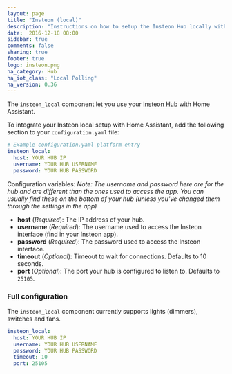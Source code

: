 ```yaml
---
layout: page
title: "Insteon (local)"
description: "Instructions on how to setup the Insteon Hub locally within Home Assistant."
date:  2016-12-18 08:00
sidebar: true
comments: false
sharing: true
footer: true
logo: insteon.png
ha_category: Hub
ha_iot_class: "Local Polling"
ha_version: 0.36
---
```


The `insteon_local` component let you use your [Insteon Hub](http://www.insteon.com/insteon-hub/) with Home Assistant.

To integrate your Insteon local setup with Home Assistant, add the following section to your `configuration.yaml` file:

```yaml
# Example configuration.yaml platform entry
insteon_local:
  host: YOUR HUB IP
  username: YOUR HUB USERNAME
  password: YOUR HUB PASSWORD
```

Configuration variables:
*Note: The username and password here are for the hub and are different than the ones used to access the app. You can usually find these on the bottom of your hub (unless you've changed them through the settings in the app)*
- **host** (*Required*): The IP address of your hub.
- **username** (*Required*): The username used to access the Insteon interface (find in your Insteon app).
- **password** (*Required*): The password used to access the Insteon interface.
- **timeout** (*Optional*): Timeout to wait for connections. Defaults to 10 seconds.
- **port** (*Optional*): The port your hub is configured to listen to. Defaults to `25105`.

### Full configuration

The `insteon_local` component currently supports lights (dimmers), switches and fans.

```yaml
insteon_local:
  host: YOUR HUB IP
  username: YOUR HUB USERNAME
  password: YOUR HUB PASSWORD
  timeout: 10
  port: 25105
```
